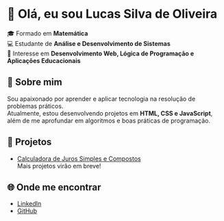 # 👋 Olá, eu sou Lucas Silva de Oliveira

🎓 Formado em **Matemática**  
💻 Estudante de **Análise e Desenvolvimento de Sistemas**  
🔎 Interesse em **Desenvolvimento Web, Lógica de Programação e Aplicações Educacionais**  

## 🚀 Sobre mim
Sou apaixonado por aprender e aplicar tecnologia na resolução de problemas práticos.  
Atualmente, estou desenvolvendo projetos em **HTML, CSS e JavaScript**, além de me aprofundar em algoritmos e boas práticas de programação.  

## 📂 Projetos
- [Calculadora de Juros Simples e Compostos](https://github.com/LucasSilvadO/calculadora-juros)  
Mais projetos virão em breve!  

## 🌐 Onde me encontrar
- [LinkedIn](https://www.linkedin.com/in/lucas-silva-74672a37a/)  
- [GitHub](https://github.com/LucasSilvadO)
